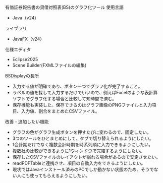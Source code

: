 有価証券報告書の貸借対照表(BS)のグラフ化ツール
使用言語
- Java（v24）
  
ライブラリ
- JavaFX（v24）

仕様エディタ
- Eclipse2025
- Scene Builder(FXMLファイルの編集)

BSDisplayの長所
- 入力する値が明確であり、ボタン一つでグラフ化が完了すること。
- ラベルの値を探して入力するだけでいいので、例えばExcelのような表計算ソフトでグラフ化する場合と比較して短時間で済む。
- 保存機能も実装した。保存できるのはグラフ画像のPNGファイルと入力項目、入力値、割合をまとめたCSVファイル。

改善・追加したい機能
- グラフの色がグラフ生成ボタンを押すたびに変わるので、固定したい。
- 3つのツールをひとまとめにして、タブで切り替えられるようにしたい。
- 1会計期だけでなく複数会計時期を時系列順に入力できるようにしたい。
- 複数社の比較ができるように1ウィンドウで完結するようにしたい。
- 保存したCSVファイルのレイアウトが崩れる場合があるので安定させたい。
- readPDFTableと連携させ、項目の自動入力をできるようにしたい。
- 現状ではJavaインストール済みのPCでしか動かない状態のため、そうでない人にも使ってもらえるようにしたい。
